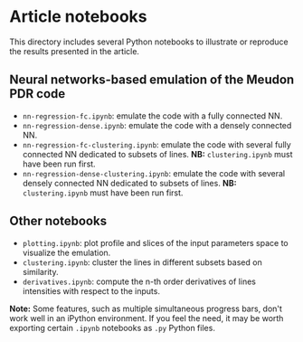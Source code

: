 # Article notebooks

This directory includes several Python notebooks to illustrate or reproduce the results presented in the article.

## Neural networks-based emulation of the Meudon PDR code

- `nn-regression-fc.ipynb`: emulate the code with a fully connected NN.
- `nn-regression-dense.ipynb`: emulate the code with a densely connected NN.
- `nn-regression-fc-clustering.ipynb`: emulate the code with several fully connected NN dedicated to subsets of lines. __NB:__ `clustering.ipynb` must have been run first.
- `nn-regression-dense-clustering.ipynb`: emulate the code with several densely connected NN dedicated to subsets of lines. __NB:__ `clustering.ipynb` must have been run first.

## Other notebooks

- `plotting.ipynb`: plot profile and slices of the input parameters space to visualize the emulation.
- `clustering.ipynb`: cluster the lines in different subsets based on similarity.
- `derivatives.ipynb`: compute the n-th order derivatives of lines intensities with respect to the inputs.

__Note:__ Some features, such as multiple simultaneous progress bars, don't work well in an iPython environment. If you feel the need, it may be worth exporting certain `.ipynb` notebooks as `.py` Python files.
